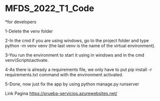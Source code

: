 # MFDS_2022_T1_Code




*for developers 

 1-Delete the venv folder
 
 2-In the cmd if you are using windows, go to the project folder and type python -m venv venv (the last venv is the name of the virtual environment).
 
 3-You run the environment to start it using in windows and in the cmd venv\Scripts\activate.
 
 4-As there is already a requirements file, we only have to put pip install -r requirements.txt command with the environment activated.
 
 5-Done, now just fix the app by using python manage.py runserver 

Link Pagina https://prueba-servicios.azurewebsites.net/

